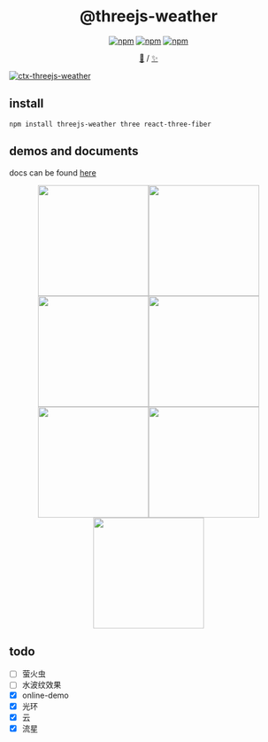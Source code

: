 
<div align="center">

<h1>@threejs-weather</h1>

[![npm](https://img.shields.io/npm/v/threejs-weather.svg?style=flat-square)](https://www.npmjs.org/package/threejs-weather) [![npm](https://img.shields.io/npm/dm/threejs-weather.svg?style=flat-square)](https://www.npmjs.org/package/threejs-weather) [![npm](https://img.shields.io/npm/l/threejs-weather.svg?style=flat-square)](https://www.npmjs.org/package/threejs-weather)

[📝](/docs/README.md) / [✨](https://threejs-weather.now.sh)

</div>

[![ctx-threejs-weather](https://user-images.githubusercontent.com/6839576/84586116-11a39400-ae49-11ea-9333-0833ffc9afcf.png)](https://chrome.google.com/webstore/detail/%E5%B0%8F%E5%B7%9D/gckdnedgcldldbdajllnmbmfhacalini)

## install

`npm install threejs-weather three react-three-fiber`

## demos and documents

docs can be found [here](/docs/README.md) 

<div align="center">

<a href="https://threejs-weather.now.sh/#/prod/rain"><img src='https://user-images.githubusercontent.com/6839576/83318117-40741480-a264-11ea-9f28-e4e4b55326dd.gif' width='200' /></a><a href="https://threejs-weather.now.sh/#/prod/snow"><img src='https://user-images.githubusercontent.com/6839576/82968936-f7705600-a000-11ea-89ba-b33ed5d7bc77.gif' width='200' /></a>
<a href="https://threejs-weather.now.sh/#/prod/cloudy"><img src='https://user-images.githubusercontent.com/6839576/83318092-191d4780-a264-11ea-9095-29d5ff180247.gif' width='200' /></a><a href="https://threejs-weather.now.sh/#/prod/meteors"><img src='https://user-images.githubusercontent.com/6839576/82881928-ed077b00-9f72-11ea-80c8-788bdbe7d38c.gif' width='200' /></a>
<a href="https://threejs-weather.now.sh/#/prod/star-rings"><img src='https://user-images.githubusercontent.com/6839576/82881937-f0026b80-9f72-11ea-9cf2-fe2dd3f06937.gif' width='200' /></a><a href="https://threejs-weather.now.sh/#/prod/sun"><img src='https://user-images.githubusercontent.com/6839576/82881946-f2fd5c00-9f72-11ea-8083-69b4dabd71d5.gif' width='200' /></a>
<a href="https://threejs-weather.now.sh/#/prod/partly-cloudy"><img src='https://user-images.githubusercontent.com/6839576/84014733-652b6300-a9ad-11ea-827e-5e1cee4f7e9b.gif' width='200' /></a>

</div>

## todo

- [ ] 萤火虫
- [ ] 水波纹效果
- [x] online-demo
- [x] 光环
- [x] 云
- [x] 流星
